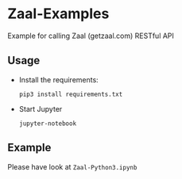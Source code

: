 # Zaal-Examples

Example for calling Zaal (getzaal.com) RESTful API


## Usage

* Install the requirements:

  `pip3 install requirements.txt`

* Start Jupyter
  
  `jupyter-notebook`

## Example
   
   Please have look at `Zaal-Python3.ipynb`
